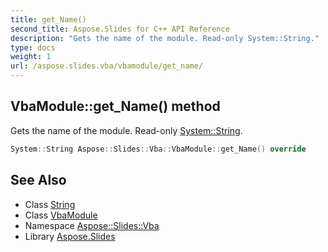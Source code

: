 ```yaml
---
title: get_Name()
second_title: Aspose.Slides for C++ API Reference
description: "Gets the name of the module. Read-only System::String."
type: docs
weight: 1
url: /aspose.slides.vba/vbamodule/get_name/
---
```

## VbaModule::get_Name() method


Gets the name of the module. Read-only [System::String](../../../system/string/).

```cpp
System::String Aspose::Slides::Vba::VbaModule::get_Name() override
```

## See Also

* Class [String](../../../system/string/)
* Class [VbaModule](../)
* Namespace [Aspose::Slides::Vba](../../)
* Library [Aspose.Slides](../../../)